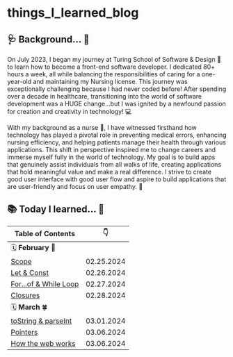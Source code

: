 # things_I_learned_blog

## 🩺 Background... 💊

On July 2023, I began my journey at Turing School of Software & Design 📗 to learn how to become a front-end software developer. I dedicated 80+ hours a week, all while balancing the responsibilities of caring for a one-year-old and maintaining my Nursing license. This journey was exceptionally challenging because I had never coded before! After spending over a decade in healthcare, transitioning into the world of software development was a HUGE change...but I was ignited by a newfound passion for creation and creativity in technology! 💻

With my background as a nurse 💉, I have witnessed firsthand how technology has played a pivotal role in preventing medical errors, enhancing nursing efficiency, and helping patients manage their health through various applications. This shift in perspective inspired me to change careers and immerse myself fully in the world of technology.  My goal is to build apps that genuinely assist individuals from all walks of life, creating applications that hold meaningful value and make a real difference. I strive to create good user interface with good user flow and aspire to build applications that are user-friendly and focus on user empathy. 💖 

 ##  📚 Today I learned... 🎉

| Table of Contents | :point_down: |
| -------- | -------- |
| 🗓️ **February** 🌹 | |
| [Scope](JavaScript/Concepts/Scope.md) | 02.25.2024 |
| [Let & Const](JavaScript/Concepts/LetAndConst.md) | 02.26.2024 |
| [For...of & While Loop](JavaScript/LeetCodeMethods/ForOf&WhileLoop.md) | 02.27.2024 |
| [Closures](JavaScript/Concepts/Closures.md) | 02.28.2024 |
| 🗓️ **March** 🍀 | |
| [toString & parseInt](JavaScript/LeetCodeMethods/toString&parseInt.md) | 03.01.2024 |
| [Pointers](JavaScript/LeetCodeMethods/Pointers.md) | 03.06.2024 |
| [How the web works](JavaScript/Concepts/HowTheWebWorks.md) | 03.06.2024 |

